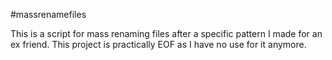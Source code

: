 #massrenamefiles

This is a script for mass renaming files after a specific pattern I made for an ex friend.
This project is practically EOF as I have no use for it anymore.

